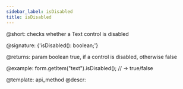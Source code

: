 ```yaml
---
sidebar_label: isDisabled
title: isDisabled
---          
```


@short: checks whether a Text control is disabled

@signature: {'isDisabled(): boolean;'}

@returns:
param   boolean     true, if a control is disabled, otherwise false

@example:
form.getItem("text").isDisabled(); 
// -> true/false

@template: api_method
@descr:
